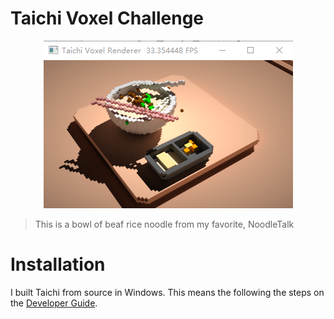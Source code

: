 # <a name="title">Taichi Voxel Challenge</a>

<p align="center">
<img src="SCRNSHOT.png"></img>
</p>


> This is a bowl of beaf rice noodle from my favorite, NoodleTalk

# Installation
I built Taichi from source in Windows. This means the following the steps on the [Developer Guide](https://docs.taichi.graphics/lang/articles/dev_install).
